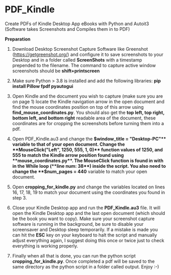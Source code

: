 # PDF_Kindle
Create PDFs of Kindle Desktop App eBooks with Python and Autoit3 (Software takes Screenshots and Compiles them in to PDF)

**Preparation**

1) Download Desktop Screenshot Capture Software like Greenshot (https://getgreenshot.org/) and configure it to save screenshots to your Desktop and in a folder called **ScreenShots** with a timestamp prepended to the filename. The command to capture active window screenshots should be **shift+printscreen**

2) Make sure Python > 3.8 is installed and add the following libraries: **pip install Pillow fpdf pyautogui**

3) Open Kindle and the document you wish to capture (make sure you are on page 1) locate the Kindle navigation arrow in the open document and find the mouse coordinates position on top of this arrow using **find_mouse_coordinates.py**. You should also get the **top left, top right, bottom left, and bottom right** readable area of the document, these coordinates are for cropping the screenshots before turning them into a pdf.

4) Open PDF_Kindle.au3 and change the **$window_title = "Desktop-PC"** variable to that of your open document. Change the **MouseClick("Left", 1250, 555, 1, 0)** function values of 1250, and 555 to match the Kindle arrow position found using **mouse_coordinates.py**. The MouseClick function is found in with in the While loop (**line num: 38**) inside the script. You also need to change the **$num_pages = 440** variable to match your open document.

5) Open **cropping_for_kindle.py** and change the variables located on lines 16, 17, 18, 19 to match your document using the coordinates you found in step 3.

6) Close your Kindle Desktop app and run the **PDF_Kindle.au3** file. It will open the Kindle Desktop app and the last open document (which should be the book you want to copy). Make sure your screenshot capture software is running in the background, be sure to disable your screensaver and Desktop sleep temporarily. If a mistake is made you can hit the **ESC** key on your keyboard to halt the script and manually adjust everything again, I suggest doing this once or twice just to check everything is working properly.

7) Finally when all that is done, you can run the python script **cropping_for_kindle.py**. Once completed a pdf will be saved to the same directory as the python script in a folder called output. Enjoy :-) 
